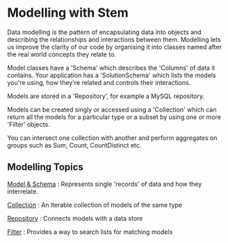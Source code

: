 Modelling with Stem
===================

Data modelling is the pattern of encapsulating data into objects and describing the relationships and
interactions between them. Modelling lets us improve the clarity of our code by organising it into
classes named after the real world concepts they relate to.

Model classes have a 'Schema' which describes the 'Columns' of data it contains. Your application has a
'SolutionSchema' which lists the models you're using, how they're related and controls their interactions.

Models are stored in a 'Repository', for example a MySQL repository.

Models can be created singly or accessed using a 'Collection' which can return all the models for a particular type
or a subset by using one or more 'Filter' objects.

You can intersect one collection with another and perform aggregates on groups such as Sum, Count, CountDistinct etc.

## Modelling Topics

[Model & Schema](models-and-schemas)
:	Represents single 'records' of data and how they interrelate.

[Collection](collections)
:	An iterable collection of models of the same type

[Repository](repositories)
:	Connects models with a data store

[Filter](filters/index)
:	Provides a way to search lists for matching models
